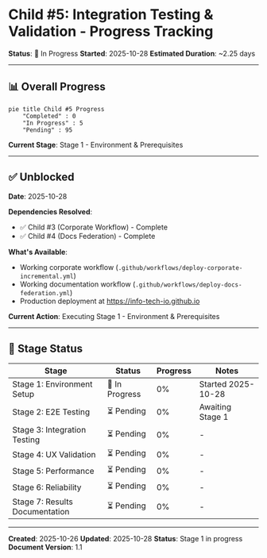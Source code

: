 # Child #5: Integration Testing & Validation - Progress Tracking

**Status**: 🔄 In Progress
**Started**: 2025-10-28
**Estimated Duration**: ~2.25 days

---

## 📊 Overall Progress

```mermaid
pie title Child #5 Progress
    "Completed" : 0
    "In Progress" : 5
    "Pending" : 95
```

**Current Stage**: Stage 1 - Environment & Prerequisites

---

## ✅ Unblocked

**Date**: 2025-10-28

**Dependencies Resolved**:
- ✅ Child #3 (Corporate Workflow) - Complete
- ✅ Child #4 (Docs Federation) - Complete

**What's Available**:
- Working corporate workflow (`.github/workflows/deploy-corporate-incremental.yml`)
- Working documentation workflow (`.github/workflows/deploy-docs-federation.yml`)
- Production deployment at https://info-tech-io.github.io

**Current Action**: Executing Stage 1 - Environment & Prerequisites

---

## 🎯 Stage Status

| Stage | Status | Progress | Notes |
|-------|--------|----------|-------|
| Stage 1: Environment Setup | 🔄 In Progress | 0% | Started 2025-10-28 |
| Stage 2: E2E Testing | ⏳ Pending | 0% | Awaiting Stage 1 |
| Stage 3: Integration Testing | ⏳ Pending | 0% | - |
| Stage 4: UX Validation | ⏳ Pending | 0% | - |
| Stage 5: Performance | ⏳ Pending | 0% | - |
| Stage 6: Reliability | ⏳ Pending | 0% | - |
| Stage 7: Results Documentation | ⏳ Pending | 0% | - |

---

**Created**: 2025-10-26
**Updated**: 2025-10-28
**Status**: Stage 1 in progress
**Document Version**: 1.1

